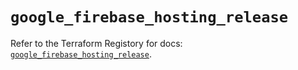 # `google_firebase_hosting_release`

Refer to the Terraform Registory for docs: [`google_firebase_hosting_release`](https://www.terraform.io/docs/providers/google-beta/r/google_firebase_hosting_release).
